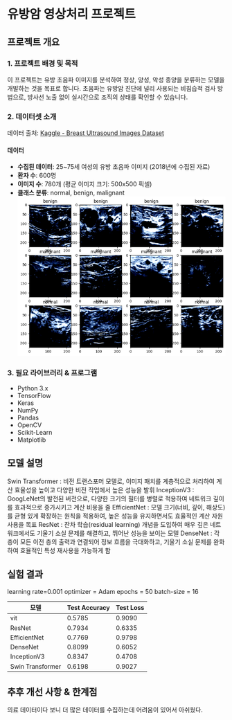 
# 유방암 영상처리 프로젝트

## 프로젝트 개요

### 1. 프로젝트 배경 및 목적
 이 프로젝트는 유방 초음파 이미지를 분석하여 정상, 양성, 악성 종양을 분류하는 모델을 개발하는 것을 목표로 합니다. 
 초음파는 유방암 진단에 널리 사용되는 비침습적 검사 방법으로, 방사선 노출 없이 실시간으로 조직의 상태를 확인할 수 있습니다.

### 2. 데이터셋 소개
데이터 출처: [Kaggle - Breast Ultrasound Images Dataset](https://www.kaggle.com/datasets/aryashah2k/breast-ultrasound-images-dataset)

#### 데이터
- **수집된 데이터**: 25~75세 여성의 유방 초음파 이미지 (2018년에 수집된 자료)
- **환자 수**: 600명
- **이미지 수**: 780개 (평균 이미지 크기: 500x500 픽셀)
- **클래스 분류**: normal, benign, malignant
  ![](https://github.com/todn0320/breast_Ultrasound_image/blob/main/train_data_loader(%EC%9D%B4%EB%AF%B8%EC%A7%80%20%EC%8B%9C%EA%B0%81%ED%99%94).png)

### 3. 필요 라이브러리 & 프로그램
- Python 3.x
- TensorFlow
- Keras
- NumPy
- Pandas
- OpenCV
- Scikit-Learn
- Matplotlib

## 모델 설명
Swin Transformer : 비전 트랜스포머 모델로, 이미지 패치를 계층적으로 처리하여 계산 효율성을 높이고 다양한 비전 작업에서 높은 성능을 발휘
InceptionV3 : GoogLeNet의 발전된 버전으로, 다양한 크기의 필터를 병렬로 적용하여 네트워크 깊이를 효과적으로 증가시키고 계산 비용을 줄
EfficientNet : 모델 크기(너비, 깊이, 해상도)를 균형 있게 확장하는 원칙을 적용하여, 높은 성능을 유지하면서도 효율적인 계산 자원 사용을 목표
ResNet : 잔차 학습(residual learning) 개념을 도입하여 매우 깊은 네트워크에서도 기울기 소실 문제를 해결하고, 뛰어난 성능을 보이는 모델
DenseNet : 각 층이 모든 이전 층의 출력과 연결되어 정보 흐름을 극대화하고, 기울기 소실 문제를 완화하여 효율적인 특성 재사용을 가능하게 함

## 실험 결과
learning rate=0.001
optimizer = Adam
epochs = 50
batch-size = 16

| 모델 | Test Accuracy | Test Loss |
|------|-------|--------|
| vit | 0.5785  | 0.9090 |
| ResNet | 0.7934 | 0.6335 |
| EfficientNet | 0.7769 | 0.9798 |
| DenseNet | 0.8099 | 0.6052 |
| InceptionV3 |  0.8347 | 0.4708 |
| Swin Transformer | 0.6198 | 0.9027 |

## 추후 개선 사항 & 한계점
의료 데이터이다 보니 더 많은 데이터를 수집하는데 어려움이 있어서 아쉬웠다.

